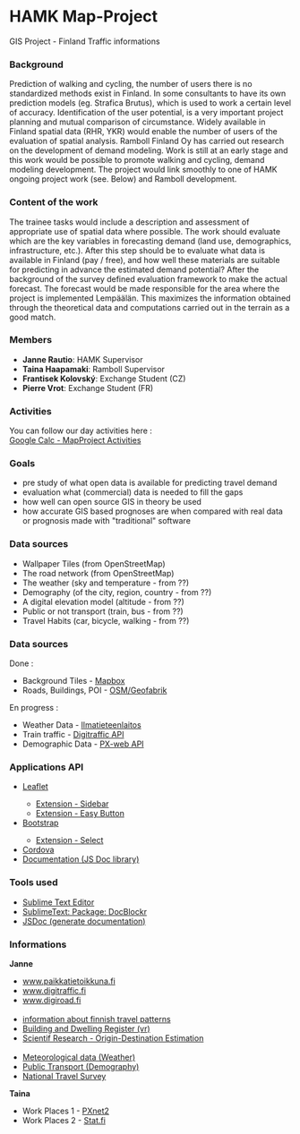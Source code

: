 # HAMK Map-Project
GIS Project - Finland Traffic informations

### Background

Prediction of walking and cycling, the number of users there is no standardized methods exist in Finland. In some consultants to have its own prediction models (eg. Strafica Brutus), which is used to work a certain level of accuracy. Identification of the user potential, is a very important project planning and mutual comparison of circumstance. Widely available in Finland spatial data (RHR, YKR) would enable the number of users of the evaluation of spatial analysis. Ramboll Finland Oy has carried out research on the development of demand modeling. Work is still at an early stage and this work would be possible to promote walking and cycling, demand modeling development. The project would link smoothly to one of HAMK ongoing project work (see. Below) and Ramboll development.

### Content of the work
The trainee tasks would include a description and assessment of appropriate use of spatial data where possible. The work should evaluate which are the key variables in forecasting demand (land use, demographics, infrastructure, etc.). After this step should be to evaluate what data is available in Finland (pay / free), and how well these materials are suitable for predicting in advance the estimated demand potential? After the background of the survey defined evaluation framework to make the actual forecast. The forecast would be made responsible for the area where the project is implemented Lempäälän. This maximizes the information obtained through the theoretical data and computations carried out in the terrain as a good match.

### Members
<ul>
  <li><b>Janne Rautio</b>: HAMK Supervisor</li>
  <li><b>Taina Haapamaki</b>: Ramboll Supervisor</li>
  <li><b>Frantisek Kolovský</b>: Exchange Student (CZ)</li>
  <li><b>Pierre Vrot</b>: Exchange Student (FR)</li>
</ul>

### Activities
You can follow our day activities here : <br>
<a href="https://docs.google.com/spreadsheets/d/1jvHHMdqabpGf975vlxvEoDbC6yT3SY6uP99_pAy3raw/edit?usp=sharing">Google Calc - MapProject Activities</a>

### Goals

<ul>
  <li>pre study of what open data is available for predicting travel demand 
  <li>evaluation what (commercial) data is needed to fill the gaps 
  <li>how well can open source GIS in theory be used 
  <li>how accurate GIS based prognoses are when compared with real data or prognosis made with "traditional" software 
</ul>

### Data sources
<ul>
  <li>Wallpaper Tiles (from OpenStreetMap) </li>
  <li>The road network (from OpenStreetMap) </li>
  <li>The weather (sky and temperature - from ??) </li>
  <li>Demography (of the city, region, country - from ??) </li>
  <li>A digital elevation model (altitude - from ??) </li>
  <li>Public or not transport (train, bus - from ??) </li>
  <li>Travel Habits (car, bicycle, walking - from ??) </li>
</ul>

### Data sources

Done :
<ul>
  <li>Background Tiles - <a href="http://a.tiles.mapbox.com/v3/mapbox/maps.html">Mapbox</a></li>
  <li>Roads, Buildings, POI - <a href="http://download.geofabrik.de/europe.html">OSM/Geofabrik</a></li>
</ul>

En progress : 
<ul>
  <li>Weather Data - <a href="http://en.ilmatieteenlaitos.fi/open-data-manual">Ilmatieteenlaitos</a></li>
  <li>Train traffic - <a href="http://rata.digitraffic.fi/api/v1/doc/index.html">Digitraffic API</a></li>
  <li>Demographic Data - <a href="http://pxnet2.stat.fi/PXWeb/pxweb/en/StatFin/StatFin__vrm__tyokay/?rxid=b6c650f0-64c9-4f15-947c-ff21a6a21740">PX-web API</a></li>
</ul>

### Applications API

<ul>
  <li><a href="http://leafletjs.com/">Leaflet</a></li>
  <ul>
    <li><a href="https://github.com/Turbo87/leaflet-sidebar">Extension - Sidebar</a></li>
    <li><a href="https://github.com/CliffCloud/Leaflet.EasyButton">Extension - Easy Button</a></li>
  </ul>
  <li><a href="http://getbootstrap.com/">Bootstrap</a></li>
  <ul>
    <li><a href="http://silviomoreto.github.io/bootstrap-select/">Extension - Select</a></li>
  </ul>
  <li><a href="https://cordova.apache.org/">Cordova</a></li>
  <li><a href="https://github.com/documentationjs/documentation">Documentation (JS Doc library)</a></li>
</ul>

### Tools used
<ul>
  <li><a href="http://www.sublimetext.com/">Sublime Text Editor</a></li>
  <li><a href="https://github.com/spadgos/sublime-jsdocs">SublimeText: Package: DocBlockr</a></li>
  <li><a href="https://github.com/jsdoc3/jsdoc">JSDoc (generate documentation)</a></li>
</ul>

### Informations

<b> Janne </b>
<ul>
  <li><a href="http://www.paikkatietoikkuna.fi">www.paikkatietoikkuna.fi</a><br></li>
  <li><a href="http://www.digitraffic.fi">www.digitraffic.fi</a><br></li>
  <li><a href="http://www.digiroad.fi">www.digiroad.fi</a><br></li><br>
  <li><a href="http://portal.liikennevirasto.fi/sivu/www/e/fta/research_development/national_travel_survey/results">information about finnish travel patterns</li>
  <li><a href="http://www.vrk.fi/default.aspx?id=40">Building and Dwelling Register (vr)</a></li>
  <li><a href="http://www.scirp.org/journal/articles.aspx?searchCode=+Origin-Destination+Estimation&searchField=keyword&page=1&SKID=0">Scientif Research - Origin-Destination Estimation</a></li><br>
  <li><a href="https://en.ilmatieteenlaitos.fi/open-data">Meteorological data (Weather)</li>
  <li><a href="http://www.reittiopas.fi/en/">Public Transport (Demography)</a></li>
  <li><a href="http://portal.liikennevirasto.fi/sivu/www/e/fta/research_development/national_travel_survey">National Travel Survey</a></li>
</ul>

<b> Taina </b>
<ul>
  <li>Work Places 1 - <a href="http://pxnet2.stat.fi/PXWeb/pxweb/en/StatFin/StatFin__vrm__tyokay/?rxid=b6c650f0-64c9-4f15-947c-ff21a6a21740">PXnet2</a></li>
  <li>Work Places 2 - <a href="http://www.stat.fi/tup/rajapintapalvelut/paavo_en.html">Stat.fi</a></li>
</ul>


